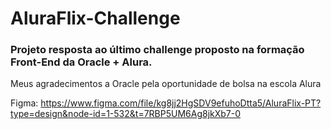# AluraFlix-Challenge
<h3>Projeto resposta ao último challenge proposto na formação Front-End da Oracle + Alura.</h3>

<p>Meus agradecimentos a Oracle pela oportunidade de bolsa na escola Alura</p>

Figma: https://www.figma.com/file/kg8jj2HgSDV9efuhoDtta5/AluraFlix-PT?type=design&node-id=1-532&t=7RBP5UM6Ag8jkXb7-0
